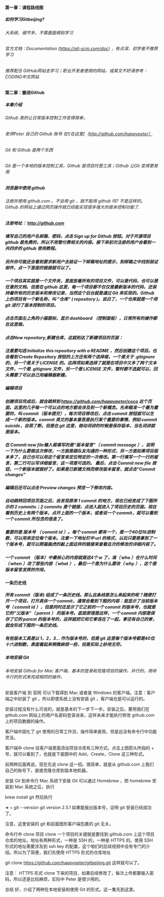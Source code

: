 #### 第一章：课程路线图

##### 如何学习Gitbeijing?
###### 大系统、细节多，不需面面俱到学习
###### 官方文档：Documentation (https://git-scm.com/doc) ，有点深，初学者不推荐学习
###### 推荐配合  GitHub网站去学习；职业开发者使用的网站，或英文不好请参考：CODING中文网站

#### 第二章：搬进Github

##### 本章介绍
###### Github 真的让日常版本控制工作变得简单，
###### 老师Peter 自己的 Github 账号 在![在这里]（http://github.com/happypeter）
###### Git 和 Github 是两个东西
###### Git 是一个本地的版本控制工具，Github 是项目托管工具；Github 让Git 变得更易用

##### 浏览器中使用 github
######  注册并使用 github.com 。不会用 git ，就不能用 github 吗? 不是这样的。Github 的网站上通过网页操作就已经能实现很多强大的版本控制功能了.

##### 注册地址： http://github.com 
##### 填写自己的用户名邮箱、密码，点击 Sign up for Github 按钮。对于开源项目 github 是免费的，所以不用管付费相关的内容。接下来初次注册的用户会看到一共四步的 github 使用教程。
##### 另外你可能还会看到要求新用户去验证一下邮箱地址的提示，到邮箱之中找到验证邮件，点一下里面的链接就可以了。

##### 一个项目其实就是一个文件夹，里面放着所有的项目文件，可以是代码，也可以是任意的文档。但是在 github 这里，每一个项目都不仅仅是最新版本的代码，还保持着所有的历史版本和修改记录，当然这个后台就是通过 Git 来实现的。Github 上的项目有一个新名称，叫 ”仓库“ ( repository )。说白了，一个仓库就是一个用 git 进行了版本控制的项目。
##### 点击页面左上角的小猫图标，显示 dashboard （控制面板），日常所有的操作都在这里做。

##### 点击New repository,新建仓库，这就到达了新建项目的页面：
##### 注意要勾选 Initialize this repository with a README ，然后创建这个项目。也会看到 Create Repository 按钮的上方还有两个选择框，一个是关于 .gitignore 的，另一个是关于 LICENSE 的。这两项如果选择了就是在项目中又多了两个文本文件，一个是 .gitignore 文件，另一个是 LICENSE 文件，暂时都不选就可以，回头需要了可以自己用编辑器新建。

##### 编辑项目
##### 创建项目完成后，就会跳转到 https://github.com/happypeter/coco 这个页面。这里的几乎每一个可以点的地方都会涉及到一个新概念。先来瞄准一个最为重要的，叫 commit（版本提交），每次项目修改后，点击 commit 按钮就可以生成一个新的版本。commit 英文的基本意思是执行某个重要的事情，例如 commit suicide，自我了断。但是在 git 这里，做动词讲的时候是保存版本，当名词讲就是版本。
##### 在 Commit new file输入框填写的是“版本留言”（ commit message ），说明一下为什么要做这次修改，一方面是跟队友沟通的一种形式，另一方面如果项目版本多了，自己也可以用这个留言来定位特定的一次修改。第一行填写一个一行的留言，第二行可以写详细留言，这一项是可选的。 最后，点击 Commit new file 按钮，一个新版本就做好了。如果是已新建文档而修改版本留言，就点击"Commit changes"
##### 编辑后还可以点击 Preview changes 预览一下修改内容。
##### 自动跳转回项目页面之后，会发现原来 1 commit 的地方，现在已经变成了下图所示的 2 commits；2 commits 是个链接，点进入就进入了项目历史的页面。现在看到历史上有两个版本，点开上面的一个版本，或者说一个 commit，就可以看到一个 commit 所包含的信息了。
##### 重要的是 版本号 （ commit id ）。每个 commit 都有一个，是一个40位16进制数，可以用来定位每个版本。注意一下地址栏中 url 的格式，以后只要是拿到了一个版本号，就可以照猫画虎的敲上面这样的链接来查看这次的修改的详细内容了。
##### 一个 commit （版本）中最核心的内容就是这4个 w 了，谁（ who ）在什么时间（ when ）改了那些内容（ what ），最后一个是为什么要改（ why ），这个是版本留言发挥的作用。

#### 一条历史线
##### 所有 commit（版本) 组成了一条历史线。那么这条线是怎么串起来的呢？随便打开一个项目，打开具体一个 commit，通常会看到下图的内容：面显示了当前版本号（ commit id ），但是同时还显示了它之前的一个 commit 的版本号，也就是它的“父版本”（ parent ） 的版本号。底层原理是这样，一个 commit 内部是保存了它的 parent 的版本号的，这样就把它和它爹连在了一起，爹还有自己的爹，就会形成下图的一条历史线。
##### 有些版本工具是以 1，2，3... 作为版本号的，但是 git 这里每个版本号都是40位十六进制数，表面看起来稍微麻烦一些，但是实际上妙用无穷。

##### 本地安装 Git
###### 本地安装 Github for Mac 客户端，基本的登录和克隆项目的操作。并行的，用命令行的形式来完成相同的操作。

安装客户端
到 官网 可以下载得到 Mac 或者是 Windows 的客户端。注意：客户端之中封装了 git ，所以即使系统上没有安装 git ，客户端也是可以运行的。

安装过程没有什么可说的，就是基本的下一步下一步。安装之后，要用我们在 github.com 网站上的用户名密码登录进来，这样未来才能执行修改 github.com 上的项目数据的操作。



客户端中固化了 git 使用的日常工作流，操作简单直观，但是远没有命令行中功能灵活。

客户端中 clone
往客户端里面添加项目仓库有三种方式。点击上图箭头所指的 + 号，就可以看到了，也就是下面图中的 Add，Create，Clone 这三种形式。



前两种后面再说，现在先说 clone 这一招。很简单，就是从 github.com 上我们自己的账号下，直接克隆仓库到我本地机器。

安装 Git 到命令行
Mac 系统下安装 Git 可以通过 Homebrew ，把 homebrew 安装到 Mac 系统之后，执行

brew install git
然后执行

➜  ~  git --version
git version 2.5.1
如果能报出版本号，证明 git 安装已经成功了。

注意，这里安装的 git 和前面图形客户端包裹的 git 无关。

命令行中 clone 项目
clone 一个项目的关键就是要找到 github.com 上这个项目仓库的地址。地址有两种形式，一种是 SSH 的，一种是 HTTPS 的。使用 SSH 形式的地址需要涉及到 ssh key 的配置，这个咱们的后续视频中会有专门的介绍。所以为了简便，我们先使用 HTTPS 形式的仓库地址

git clone https://github.com/happypeter/gitbeijing.git
这样就可以了。

注意： HTTPS 形式 clone 下来的项目，如果后续修改了，每次上传都要输入密码，所以还是比较麻烦，实际中 Peter 是很少用的。

总结
好，介绍了两种在本地安装和使用 Git 的形式。这一集先到这里。

######
###### 
###### 
###### 
###### 
###### 
###### 
######  
######

###### 
###### 
###### 
###### 


















